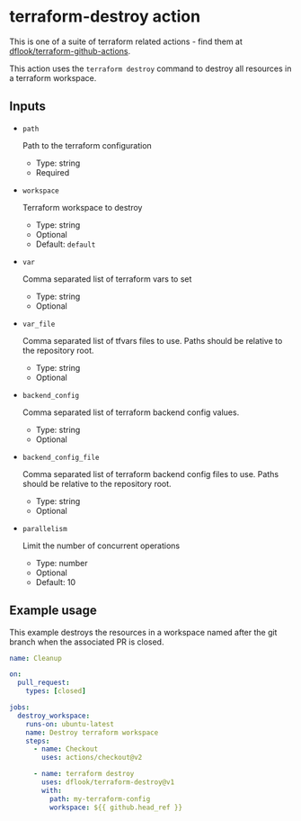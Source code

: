 # terraform-destroy action

This is one of a suite of terraform related actions - find them at [dflook/terraform-github-actions](https://github.com/dflook/terraform-github-actions).

This action uses the `terraform destroy` command to destroy all resources in a terraform workspace.


## Inputs

* `path`

  Path to the terraform configuration

  - Type: string
  - Required

* `workspace`

  Terraform workspace to destroy

  - Type: string
  - Optional
  - Default: `default`

* `var`

  Comma separated list of terraform vars to set

  - Type: string
  - Optional

* `var_file`

  Comma separated list of tfvars files to use.
  Paths should be relative to the repository root.

  - Type: string
  - Optional

* `backend_config`

  Comma separated list of terraform backend config values.

  - Type: string
  - Optional

* `backend_config_file`

  Comma separated list of terraform backend config files to use.
  Paths should be relative to the repository root.

  - Type: string
  - Optional

* `parallelism`

  Limit the number of concurrent operations

  - Type: number
  - Optional
  - Default: 10

## Example usage

This example destroys the resources in a workspace named after the git branch when the associated PR is closed.

```yaml
name: Cleanup

on:
  pull_request:
    types: [closed] 

jobs:
  destroy_workspace:
    runs-on: ubuntu-latest
    name: Destroy terraform workspace
    steps:
      - name: Checkout
        uses: actions/checkout@v2

      - name: terraform destroy
        uses: dflook/terraform-destroy@v1
        with:
          path: my-terraform-config
          workspace: ${{ github.head_ref }}
```
